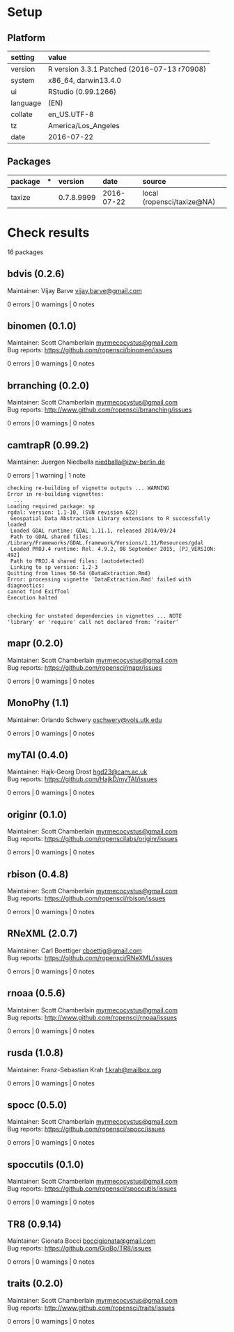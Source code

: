 # Setup

## Platform

|setting  |value                                       |
|:--------|:-------------------------------------------|
|version  |R version 3.3.1 Patched (2016-07-13 r70908) |
|system   |x86_64, darwin13.4.0                        |
|ui       |RStudio (0.99.1266)                         |
|language |(EN)                                        |
|collate  |en_US.UTF-8                                 |
|tz       |America/Los_Angeles                         |
|date     |2016-07-22                                  |

## Packages

|package |*  |version    |date       |source                     |
|:-------|:--|:----------|:----------|:--------------------------|
|taxize  |   |0.7.8.9999 |2016-07-22 |local (ropensci/taxize@NA) |

# Check results
16 packages

## bdvis (0.2.6)
Maintainer: Vijay Barve <vijay.barve@gmail.com>

0 errors | 0 warnings | 0 notes

## binomen (0.1.0)
Maintainer: Scott Chamberlain <myrmecocystus@gmail.com>  
Bug reports: https://github.com/ropensci/binomen/issues

0 errors | 0 warnings | 0 notes

## brranching (0.2.0)
Maintainer: Scott Chamberlain <myrmecocystus@gmail.com>  
Bug reports: http://www.github.com/ropensci/brranching/issues

0 errors | 0 warnings | 0 notes

## camtrapR (0.99.2)
Maintainer: Juergen Niedballa <niedballa@izw-berlin.de>

0 errors | 1 warning  | 1 note 

```
checking re-building of vignette outputs ... WARNING
Error in re-building vignettes:
  ...
Loading required package: sp
rgdal: version: 1.1-10, (SVN revision 622)
 Geospatial Data Abstraction Library extensions to R successfully loaded
 Loaded GDAL runtime: GDAL 1.11.1, released 2014/09/24
 Path to GDAL shared files: /Library/Frameworks/GDAL.framework/Versions/1.11/Resources/gdal
 Loaded PROJ.4 runtime: Rel. 4.9.2, 08 September 2015, [PJ_VERSION: 492]
 Path to PROJ.4 shared files: (autodetected)
 Linking to sp version: 1.2-3 
Quitting from lines 50-54 (DataExtraction.Rmd) 
Error: processing vignette 'DataExtraction.Rmd' failed with diagnostics:
cannot find ExifTool
Execution halted


checking for unstated dependencies in vignettes ... NOTE
'library' or 'require' call not declared from: ‘raster’
```

## mapr (0.2.0)
Maintainer: Scott Chamberlain <myrmecocystus@gmail.com>  
Bug reports: https://github.com/ropensci/mapr/issues

0 errors | 0 warnings | 0 notes

## MonoPhy (1.1)
Maintainer: Orlando Schwery <oschwery@vols.utk.edu>

0 errors | 0 warnings | 0 notes

## myTAI (0.4.0)
Maintainer: Hajk-Georg Drost <hgd23@cam.ac.uk>  
Bug reports: https://github.com/HajkD/myTAI/issues

0 errors | 0 warnings | 0 notes

## originr (0.1.0)
Maintainer: Scott Chamberlain <myrmecocystus@gmail.com>  
Bug reports: https://github.com/ropenscilabs/originr/issues

0 errors | 0 warnings | 0 notes

## rbison (0.4.8)
Maintainer: Scott Chamberlain <myrmecocystus@gmail.com>  
Bug reports: https://github.com/ropensci/rbison/issues

0 errors | 0 warnings | 0 notes

## RNeXML (2.0.7)
Maintainer: Carl Boettiger <cboettig@gmail.com>  
Bug reports: https://github.com/ropensci/RNeXML/issues

0 errors | 0 warnings | 0 notes

## rnoaa (0.5.6)
Maintainer: Scott Chamberlain <myrmecocystus@gmail.com>  
Bug reports: http://www.github.com/ropensci/rnoaa/issues

0 errors | 0 warnings | 0 notes

## rusda (1.0.8)
Maintainer: Franz-Sebastian Krah <f.krah@mailbox.org>

0 errors | 0 warnings | 0 notes

## spocc (0.5.0)
Maintainer: Scott Chamberlain <myrmecocystus@gmail.com>  
Bug reports: https://github.com/ropensci/spocc/issues

0 errors | 0 warnings | 0 notes

## spoccutils (0.1.0)
Maintainer: Scott Chamberlain <myrmecocystus@gmail.com>  
Bug reports: https://github.com/ropensci/spoccutils/issues

0 errors | 0 warnings | 0 notes

## TR8 (0.9.14)
Maintainer: Gionata Bocci <boccigionata@gmail.com>  
Bug reports: https://github.com/GioBo/TR8/issues

0 errors | 0 warnings | 0 notes

## traits (0.2.0)
Maintainer: Scott Chamberlain <myrmecocystus@gmail.com>  
Bug reports: http://www.github.com/ropensci/traits/issues

0 errors | 0 warnings | 0 notes


